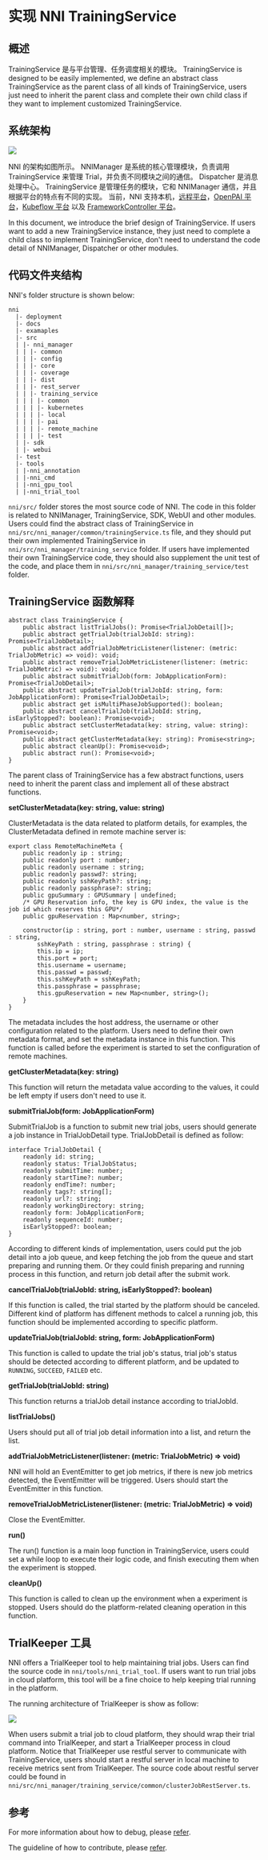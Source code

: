 # **实现 NNI TrainingService**

## 概述

TrainingService 是与平台管理、任务调度相关的模块。 TrainingService is designed to be easily implemented, we define an abstract class TrainingService as the parent class of all kinds of TrainingService, users just need to inherit the parent class and complete their own child class if they want to implement customized TrainingService.

## 系统架构

![](../img/NNIDesign.jpg)

NNI 的架构如图所示。 NNIManager 是系统的核心管理模块，负责调用 TrainingService 来管理 Trial，并负责不同模块之间的通信。 Dispatcher 是消息处理中心。 TrainingService 是管理任务的模块，它和 NNIManager 通信，并且根据平台的特点有不同的实现。 当前，NNI 支持本机，[远程平台](RemoteMachineMode.md)，[OpenPAI 平台](PaiMode.md)，[Kubeflow 平台](KubeflowMode.md) 以及 [FrameworkController 平台](FrameworkController.md)。

In this document, we introduce the brief design of TrainingService. If users want to add a new TrainingService instance, they just need to complete a child class to implement TrainingService, don't need to understand the code detail of NNIManager, Dispatcher or other modules.

## 代码文件夹结构

NNI's folder structure is shown below:

    nni
      |- deployment
      |- docs
      |- examaples
      |- src
      | |- nni_manager
      | | |- common
      | | |- config
      | | |- core
      | | |- coverage
      | | |- dist
      | | |- rest_server
      | | |- training_service
      | | | |- common
      | | | |- kubernetes
      | | | |- local
      | | | |- pai
      | | | |- remote_machine
      | | | |- test
      | |- sdk
      | |- webui
      |- test
      |- tools
      | |-nni_annotation
      | |-nni_cmd
      | |-nni_gpu_tool
      | |-nni_trial_tool
    

`nni/src/` folder stores the most source code of NNI. The code in this folder is related to NNIManager, TrainingService, SDK, WebUI and other modules. Users could find the abstract class of TrainingService in `nni/src/nni_manager/common/trainingService.ts` file, and they should put their own implemented TrainingService in `nni/src/nni_manager/training_service` folder. If users have implemented their own TrainingService code, they should also supplement the unit test of the code, and place them in `nni/src/nni_manager/training_service/test` folder.

## TrainingService 函数解释

    abstract class TrainingService {
        public abstract listTrialJobs(): Promise<TrialJobDetail[]>;
        public abstract getTrialJob(trialJobId: string): Promise<TrialJobDetail>;
        public abstract addTrialJobMetricListener(listener: (metric: TrialJobMetric) => void): void;
        public abstract removeTrialJobMetricListener(listener: (metric: TrialJobMetric) => void): void;
        public abstract submitTrialJob(form: JobApplicationForm): Promise<TrialJobDetail>;
        public abstract updateTrialJob(trialJobId: string, form: JobApplicationForm): Promise<TrialJobDetail>;
        public abstract get isMultiPhaseJobSupported(): boolean;
        public abstract cancelTrialJob(trialJobId: string, isEarlyStopped?: boolean): Promise<void>;
        public abstract setClusterMetadata(key: string, value: string): Promise<void>;
        public abstract getClusterMetadata(key: string): Promise<string>;
        public abstract cleanUp(): Promise<void>;
        public abstract run(): Promise<void>;
    }
    

The parent class of TrainingService has a few abstract functions, users need to inherit the parent class and implement all of these abstract functions.

**setClusterMetadata(key: string, value: string)**

ClusterMetadata is the data related to platform details, for examples, the ClusterMetadata defined in remote machine server is:

    export class RemoteMachineMeta {
        public readonly ip : string;
        public readonly port : number;
        public readonly username : string;
        public readonly passwd?: string;
        public readonly sshKeyPath?: string;
        public readonly passphrase?: string;
        public gpuSummary : GPUSummary | undefined;
        /* GPU Reservation info, the key is GPU index, the value is the job id which reserves this GPU*/
        public gpuReservation : Map<number, string>;
    
        constructor(ip : string, port : number, username : string, passwd : string,
            sshKeyPath : string, passphrase : string) {
            this.ip = ip;
            this.port = port;
            this.username = username;
            this.passwd = passwd;
            this.sshKeyPath = sshKeyPath;
            this.passphrase = passphrase;
            this.gpuReservation = new Map<number, string>();
        }
    }
    

The metadata includes the host address, the username or other configuration related to the platform. Users need to define their own metadata format, and set the metadata instance in this function. This function is called before the experiment is started to set the configuration of remote machines.

**getClusterMetadata(key: string)**

This function will return the metadata value according to the values, it could be left empty if users don't need to use it.

**submitTrialJob(form: JobApplicationForm)**

SubmitTrialJob is a function to submit new trial jobs, users should generate a job instance in TrialJobDetail type. TrialJobDetail is defined as follow:

    interface TrialJobDetail {
        readonly id: string;
        readonly status: TrialJobStatus;
        readonly submitTime: number;
        readonly startTime?: number;
        readonly endTime?: number;
        readonly tags?: string[];
        readonly url?: string;
        readonly workingDirectory: string;
        readonly form: JobApplicationForm;
        readonly sequenceId: number;
        isEarlyStopped?: boolean;
    }
    

According to different kinds of implementation, users could put the job detail into a job queue, and keep fetching the job from the queue and start preparing and running them. Or they could finish preparing and running process in this function, and return job detail after the submit work.

**cancelTrialJob(trialJobId: string, isEarlyStopped?: boolean)**

If this function is called, the trial started by the platform should be canceled. Different kind of platform has diffenent methods to calcel a running job, this function should be implemented according to specific platform.

**updateTrialJob(trialJobId: string, form: JobApplicationForm)**

This function is called to update the trial job's status, trial job's status should be detected according to different platform, and be updated to `RUNNING`, `SUCCEED`, `FAILED` etc.

**getTrialJob(trialJobId: string)**

This function returns a trialJob detail instance according to trialJobId.

**listTrialJobs()**

Users should put all of trial job detail information into a list, and return the list.

**addTrialJobMetricListener(listener: (metric: TrialJobMetric) => void)**

NNI will hold an EventEmitter to get job metrics, if there is new job metrics detected, the EventEmitter will be triggered. Users should start the EventEmitter in this function.

**removeTrialJobMetricListener(listener: (metric: TrialJobMetric) => void)**

Close the EventEmitter.

**run()**

The run() function is a main loop function in TrainingService, users could set a while loop to execute their logic code, and finish executing them when the experiment is stopped.

**cleanUp()**

This function is called to clean up the environment when a experiment is stopped. Users should do the platform-related cleaning operation in this function.

## TrialKeeper 工具

NNI offers a TrialKeeper tool to help maintaining trial jobs. Users can find the source code in `nni/tools/nni_trial_tool`. If users want to run trial jobs in cloud platform, this tool will be a fine choice to help keeping trial running in the platform.

The running architecture of TrialKeeper is show as follow:

![](../img/trialkeeper.jpg)

When users submit a trial job to cloud platform, they should wrap their trial command into TrialKeeper, and start a TrialKeeper process in cloud platform. Notice that TrialKeeper use restful server to communicate with TrainingService, users should start a restful server in local machine to receive metrics sent from TrialKeeper. The source code about restful server could be found in `nni/src/nni_manager/training_service/common/clusterJobRestServer.ts`.

## 参考

For more information about how to debug, please [refer](HowToDebug.md).

The guideline of how to contribute, please [refer](Contributing.md).